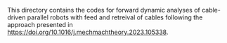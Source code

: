 This directory contains the codes for forward dynamic analyses of cable-driven parallel robots with feed and retreival of cables following the approach presented in https://doi.org/10.1016/j.mechmachtheory.2023.105338.
